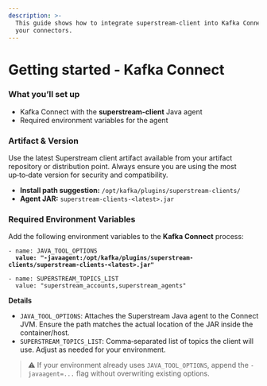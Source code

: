 ```yaml
---
description: >-
  This guide shows how to integrate superstream-client into Kafka Connect so
  your connectors.
---
```


# Getting started - Kafka Connect

### What you’ll set up

* Kafka Connect with the **superstream-client** Java agent
* Required environment variables for the agent

### Artifact & Version

Use the latest Superstream client artifact available from your artifact repository or distribution point. Always ensure you are using the most up‑to‑date version for security and compatibility.

* **Install path suggestion:** `/opt/kafka/plugins/superstream-clients/`
* **Agent JAR:** `superstream-clients-<latest>.jar`

### Required Environment Variables

Add the following environment variables to the **Kafka Connect** process:

<pre><code>- name: JAVA_TOOL_OPTIONS
<strong>  value: "-javaagent:/opt/kafka/plugins/superstream-clients/superstream-clients-&#x3C;latest>.jar"
</strong>
- name: SUPERSTREAM_TOPICS_LIST
  value: "superstream_accounts,superstream_agents"
</code></pre>

**Details**

* `JAVA_TOOL_OPTIONS`: Attaches the Superstream Java agent to the Connect JVM. Ensure the path matches the actual location of the JAR inside the container/host.
* `SUPERSTREAM_TOPICS_LIST`: Comma‑separated list of topics the client will use. Adjust as needed for your environment.

> ⚠️ If your environment already uses `JAVA_TOOL_OPTIONS`, append the `-javaagent=...` flag without overwriting existing options.
